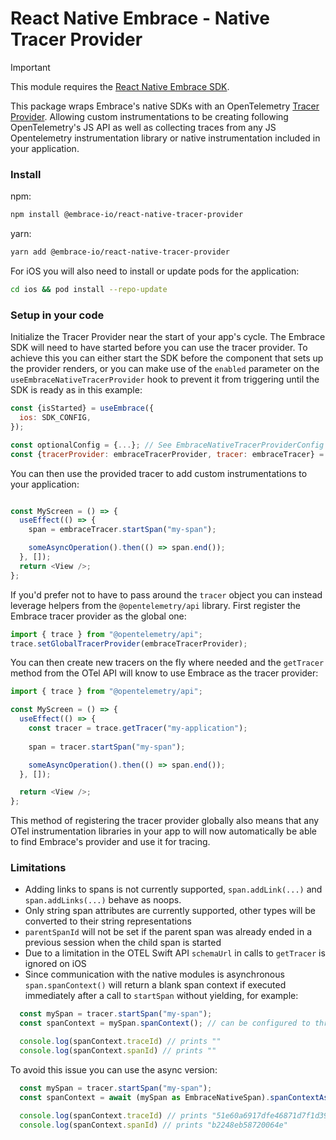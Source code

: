 # React Native Embrace - Native Tracer Provider

> [!IMPORTANT]
>
> This module requires the [React Native Embrace SDK](https://www.npmjs.com/package/@embrace-io/react-native).

This package wraps Embrace's native SDKs with an OpenTelemetry [Tracer Provider](https://opentelemetry.io/docs/concepts/signals/traces/#tracer-provider).
Allowing custom instrumentations to be creating following OpenTelemetry's JS API as well as collecting traces from
any JS Opentelemetry instrumentation library or native instrumentation included in your application.

### Install

npm:

```sh
npm install @embrace-io/react-native-tracer-provider
```

yarn:

```sh
yarn add @embrace-io/react-native-tracer-provider
```

For iOS you will also need to install or update pods for the application:

```sh
cd ios && pod install --repo-update
```

### Setup in your code

Initialize the Tracer Provider near the start of your app's cycle. The Embrace SDK will need to have started before you
can use the tracer provider. To achieve this you can either start the SDK before the component that sets up the provider
renders, or you can make use of the `enabled` parameter on the `useEmbraceNativeTracerProvider` hook to prevent it from
triggering until the SDK is ready as in this example:

```javascript
const {isStarted} = useEmbrace({
  ios: SDK_CONFIG,
});

const optionalConfig = {...}; // See EmbraceNativeTracerProviderConfig in ./src/types/ for possible options
const {tracerProvider: embraceTracerProvider, tracer: embraceTracer} = useEmbraceNativeTracerProvider(optionalConfig, isStarted);
```

You can then use the provided tracer to add custom instrumentations to your application:

```javascript

const MyScreen = () => {
  useEffect(() => {
    span = embraceTracer.startSpan("my-span");

    someAsyncOperation().then(() => span.end());
  }, []);
  return <View />;
};
```

If you'd prefer not to have to pass around the `tracer` object you can instead leverage helpers from the
`@opentelemetry/api` library. First register the Embrace tracer provider as the global one:

```javascript
import { trace } from "@opentelemetry/api";
trace.setGlobalTracerProvider(embraceTracerProvider);
```

You can then create new tracers on the fly where needed and the `getTracer` method from the OTel API will know to
use Embrace as the tracer provider:

```javascript
import { trace } from "@opentelemetry/api";

const MyScreen = () => {
  useEffect(() => {
    const tracer = trace.getTracer("my-application");
    
    span = tracer.startSpan("my-span");

    someAsyncOperation().then(() => span.end());
  }, []);

  return <View />;
};
```

This method of registering the tracer provider globally also means that any OTel instrumentation libraries in your app
to will now automatically be able to find Embrace's provider and use it for tracing.

### Limitations

* Adding links to spans is not currently supported, `span.addLink(...)` and `span.addLinks(...)` behave as noops.
* Only string span attributes are currently supported, other types will be converted to their string representations
* `parentSpanId` will not be set if the parent span was already ended in a previous session when the child span is started
* Due to a limitation in the OTEL Swift API `schemaUrl` in calls to `getTracer` is ignored on iOS
* Since communication with the native modules is asynchronous `span.spanContext()` will return a blank span context if
executed immediately after a call to `startSpan` without yielding, for example:

```javascript
  const mySpan = tracer.startSpan("my-span");
  const spanContext = mySpan.spanContext(); // can be configured to throw an error instead through EmbraceNativeTracerProviderConfig

  console.log(spanContext.traceId) // prints ""
  console.log(spanContext.spanId) // prints ""
```

To avoid this issue you can use the async version:

```javascript
  const mySpan = tracer.startSpan("my-span");
  const spanContext = await (mySpan as EmbraceNativeSpan).spanContextAsync();

  console.log(spanContext.traceId) // prints "51e60a6917dfe46871d7f1d39f66d02c"
  console.log(spanContext.spanId) // prints "b2248eb58720064e"
```